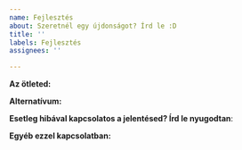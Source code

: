 ```yaml
---
name: Fejlesztés
about: Szeretnél egy újdonságot? Írd le :D
title: ''
labels: Fejlesztés
assignees: ''

---
```


**Az ötleted:**


**Alternatívum:**


**Esetleg hibával kapcsolatos a jelentésed? Írd le nyugodtan**:


**Egyéb ezzel kapcsolatban:**
